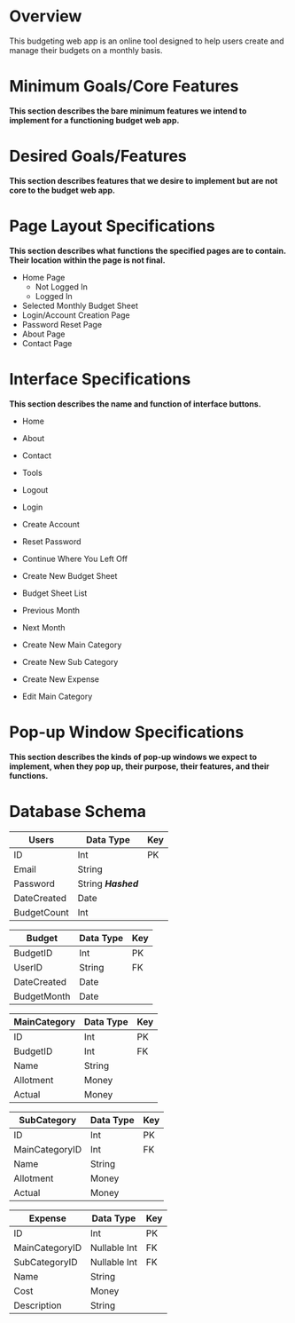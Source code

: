 # Overview
This budgeting web app is an online tool designed to help users create and manage their budgets on a monthly basis.

# Minimum Goals/Core Features
**This section describes the bare minimum features we intend to implement for a functioning budget web app.**

# Desired Goals/Features
**This section describes features that we desire to implement but are not core to the budget web app.**

# Page Layout Specifications
**This section describes what functions the specified pages are to contain. Their location within the page is not final.**

* Home Page
  * Not Logged In
  * Logged In
* Selected Monthly Budget Sheet
* Login/Account Creation Page
* Password Reset Page
* About Page
* Contact Page

# Interface Specifications
**This section describes the name and function of interface buttons.**

* Home
* About
* Contact
* Tools

* Logout
* Login
* Create Account
* Reset Password

* Continue Where You Left Off
* Create New Budget Sheet
* Budget Sheet List

* Previous Month
* Next Month
* Create New Main Category
* Create New Sub Category
* Create New Expense
* Edit Main Category

# Pop-up Window Specifications
**This section describes the kinds of pop-up windows we expect to implement, when they pop up, their purpose, their features, and their functions.**

# Database Schema
| Users          | Data Type | Key |       
| -------------- | --------- | --- |
| ID | Int | PK |
| Email | String | |
| Password | String **_Hashed_** | |
| DateCreated | Date | | 
| BudgetCount | Int | |

| Budget         | Data Type | Key |
| -------------- | --------- | --- |
| BudgetID | Int | PK |
| UserID | String | FK |
| DateCreated | Date | |
| BudgetMonth | Date | |

| MainCategory          | Data Type | Key |
| --------------------- | -------- | --- |
| ID | Int | PK | 
| BudgetID | Int | FK |
| Name | String | |
| Allotment | Money | |
| Actual | Money | |

| SubCategory          | Data Type | Key |
| -------------------- | --------- | --- |
| ID | Int | PK | 
| MainCategoryID | Int | FK |
| Name | String | |
| Allotment | Money | |
| Actual | Money | |

| Expense          | Data Type | Key |
| ---------------- | --------- | --- |
| ID | Int | PK | 
| MainCategoryID | Nullable Int | FK |
| SubCategoryID | Nullable Int | FK |
| Name | String | |
| Cost | Money | |
| Description | String | |


